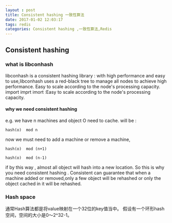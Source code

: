 ```yaml
---
layout : post
title: Consistent hashing 一致性算法
date: 2017-01-02 12:03:17
tags: redis
categories: Consistent hashing ,一致性算法,Redis
---
```


## Consistent hashing


### what is libconhash
libconhash is a consistent hashing library :
with high performance and easy to use,libconhash uses a red-black tree to manage all nodes to achieve high performance.
Easy to scale according to the node's processing capacity.
import imprt imort :Easy to scale according to the node's processing capacity.
#### why we need consistent hashing 
e.g. we have n machines and object O need to cache. 
will be :
```
hash(o)  mod n
```

now we must need to add a machine or remove a machine, 
```
hash(o)  mod (n+1)
```
```
hash(o)  mod (n-1)
```
if by this way , almost all object will hash into a new location.
So this is why you need consistent hashing  . Consistent can guarantee that when a machine added or removed,only a few object will be rehashed or only the object cached in it will be rehashed.
### Hash space

通常Hash算法都是将value映射在一个32位的key值当中。
假设有一个环形hash空间，空间的大小是0～2^32-1。
